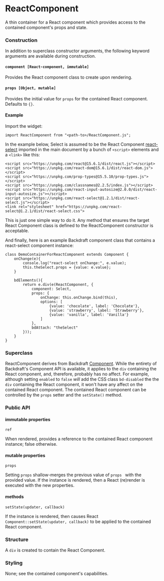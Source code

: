 # ReactComponent

A thin container for a React component which provides access to the contained component's props and state.

### Construction
In addition to superclass constructor arguments, the following keyword arguments are available during construction.

#### ```component [React-component, immutable]```
Provides the React component class to create upon rendering.

#### ```props [Object, mutable]```
Provides the initial value for ```props``` for the contained React component. Defaults to ```{}```.

#### Example

Import the widget:

    import ReactComponent from "<path-to>/ReactComponent.js";


In the example below, Select is assumed to be the  React Component  [react-select](https://github.com/JedWatson/react-select) imported in the main document by a bunch of `````<script>````` elements and a `````<link>````` like this:

    <script src="https://unpkg.com/react@15.6.1/dist/react.js"></script>
    <script src="https://unpkg.com/react-dom@15.6.1/dist/react-dom.js"></script>
    <script src="https://unpkg.com/prop-types@15.5.10/prop-types.js"></script>
    <script src="https://unpkg.com/classnames@2.2.5/index.js"></script>
    <script src="https://unpkg.com/react-input-autosize@2.0.0/dist/react-input-autosize.js"></script>
    <script src="https://unpkg.com/react-select@1.2.1/dist/react-select.js"></script>
    <link rel="stylesheet" href="https://unpkg.com/react-select@1.2.1/dist/react-select.css">

This is just one simple way to do it. Any method that ensures the target React Component class is defined to the ReactComponent constructor is acceptable.

And finally, here is an example Backdraft component class that contains a react-select component instance:

    class DemoContainerForReactComponent extends Component {
        onChange(e){
            console.log("react-select onChange:", e.value);
            this.theSelect.props = {value: e.value};
        }
    
        bdElements(){
            return e.div(e(ReactComponent, {
                component: Select,
                props: {
                    onChange: this.onChange.bind(this),
                    options: [
                        {value: 'chocolate', label: 'Chocolate'},
                        {value: 'strawberry', label: 'Strawberry'},
                        {value: 'vanilla', label: 'Vanilla'}
                    ]
                },
                bdAttach: "theSelect"
            }));
        }
    }

### Superclass

ReactComponent derives from Backdraft [Component](http://backdraftjs.org/ref/component.html). While the entirety of Backdraft's Component API is available, it applies to the ```div``` containing the React component, and, therefore, probably has no affect. For example, although setting ```enabled``` to ```false``` *will* add the CSS class ```bd-disabled``` the the ```div``` containing the React component, it won't have any affect on the contained React component. The contained React component can be controlled by the ```props``` setter and the ```setState()``` method.

### Public API

#### immutable properties

```ref```

When rendered, provides a reference to the contained React component instance; false otherwise.

#### mutable properties
 ```props```
 
 Setting ```props``` shallow-merges the previous value of ```props ``` with the provided value. If the instance is rendered, then a React (re)render is executed with the new properties.
 
#### methods
```setState(updater, callback)```

If the instance is rendered, then causes React ```Component::setState(updater, callback)``` to be applied to the contained React component.

### Structure

A ```div``` is created to contain the React Component.

### Styling

None; see the contained component's capabilities.


